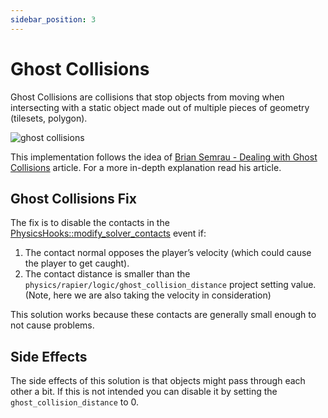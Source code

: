 ```yaml
---
sidebar_position: 3
---
```


# Ghost Collisions

Ghost Collisions are collisions that stop objects from moving when intersecting with a static object made out of multiple pieces of geometry (tilesets, polygon).

![ghost collisions](/img/ghost_collisions.gif)

This implementation follows the idea of [Brian Semrau - Dealing with Ghost Collisions](https://briansemrau.github.io/dealing-with-ghost-collisions/) article. For a more in-depth explanation read his article.

## Ghost Collisions Fix

The fix is to disable the contacts in the [PhysicsHooks::modify_solver_contacts](https://rapier.rs/docs/user_guides/rust/advanced_collision_detection/#contact-modification) event if:

1. The contact normal opposes the player’s velocity (which could cause the player to get caught).
2. The contact distance is smaller than the `physics/rapier/logic/ghost_collision_distance` project setting value. (Note, here we are also taking the velocity in consideration)

This solution works because these contacts are generally small enough to not cause problems.

## Side Effects

The side effects of this solution is that objects might pass through each other a bit. If this is not intended you can disable it by setting the `ghost_collision_distance` to 0.